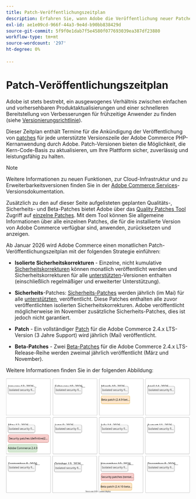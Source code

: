 ```yaml
---
title: Patch-Veröffentlichungszeitplan
description: Erfahren Sie, wann Adobe die Veröffentlichung neuer Patches und Sicherheitskorrekturen für Adobe Commerce plant.
exl-id: ae1e09cd-966f-44a3-9e4d-b90bb838429d
source-git-commit: 5f9f0e1dab7f5e4580f077693039ea387df23880
workflow-type: tm+mt
source-wordcount: '297'
ht-degree: 0%

---
```



# Patch-Veröffentlichungszeitplan

Adobe ist stets bestrebt, ein ausgewogenes Verhältnis zwischen einfachen und vorhersehbaren Produktaktualisierungen und einer schnelleren Bereitstellung von Verbesserungen für frühzeitige Anwender zu finden (siehe [Versionierungsrichtlinie](versioning-policy.md)).

Dieser Zeitplan enthält Termine für die Ankündigung der Veröffentlichung von [patches](versioning-policy.md#patch-release) für jede unterstützte Versionszeile der Adobe Commerce PHP-Kernanwendung durch Adobe. Patch-Versionen bieten die Möglichkeit, die Kern-Code-Basis zu aktualisieren, um Ihre Plattform sicher, zuverlässig und leistungsfähig zu halten.

>[!NOTE]
>
>Weitere Informationen zu neuen Funktionen, zur Cloud-Infrastruktur und zu Erweiterbarkeitsversionen finden Sie in der [Adobe Commerce Services](https://experienceleague.adobe.com/de/docs/commerce/user-guides/release-information/release-notes-all)-Versionsdokumentation.

Zusätzlich zu den auf dieser Seite aufgelisteten geplanten Qualitäts-, Sicherheits- und Beta-Patches bietet Adobe über das [Quality Patches Tool](versioning-policy.md#individual-patch) Zugriff auf [einzelne Patches](../tools/quality-patches-tool/usage.md). Mit dem Tool können Sie allgemeine Informationen über alle einzelnen Patches, die für die installierte Version von Adobe Commerce verfügbar sind, anwenden, zurücksetzen und anzeigen.

Ab Januar 2026 wird Adobe Commerce einen monatlichen Patch-Veröffentlichungszeitplan mit der folgenden Strategie einführen:

- **Isolierte Sicherheitskorrekturen** - Einzelne, nicht kumulative [Sicherheitskorrekturen](versioning-policy.md#isolated-patch) können monatlich veröffentlicht werden und Sicherheitskorrekturen für alle [unterstützten](lifecycle-policy.md)-Versionen enthalten (einschließlich regelmäßiger und erweiterter Unterstützung).

- **Sicherheits**-Patches: [Sicherheits-Patches](versioning-policy.md#security-patch-release) werden jährlich (im Mai) für alle [unterstützten &#x200B;](lifecycle-policy.md) veröffentlicht. Diese Patches enthalten alle zuvor veröffentlichten isolierten Sicherheitskorrekturen. Adobe veröffentlicht möglicherweise im November zusätzliche Sicherheits-Patches, dies ist jedoch nicht garantiert.

- **Patch** - Ein vollständiger [Patch](versioning-policy.md#patch-release) für die Adobe Commerce 2.4.x LTS-Version (3 Jahre Support) wird jährlich (Mai) veröffentlicht.

- **Beta-Patches** - Zwei [Beta-Patches](versioning-policy.md#beta-patch-release) für die Adobe Commerce 2.4.x LTS-Release-Reihe werden zweimal jährlich veröffentlicht (März und November).

Weitere Informationen finden Sie in der folgenden Abbildung:

![Adobe Commerce-Veröffentlichungskalender 2026](../assets/release/release-calendar.drawio.svg)
